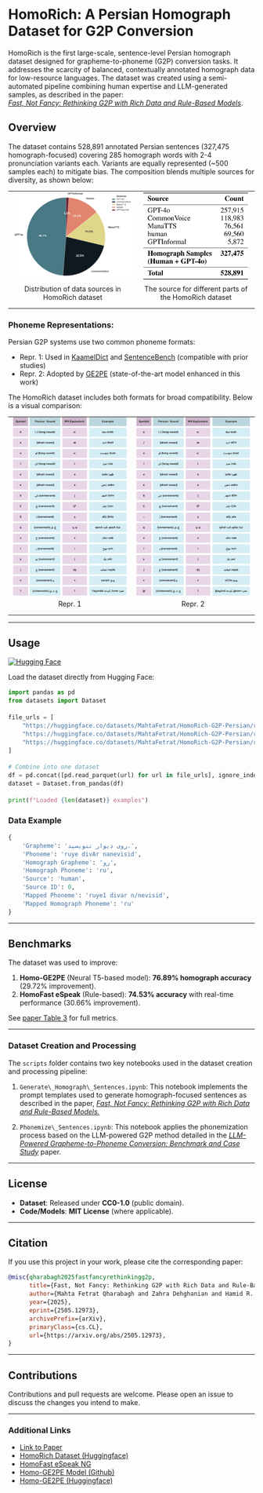 # HomoRich: A Persian Homograph Dataset for G2P Conversion  

HomoRich is the first large-scale, sentence-level Persian homograph dataset designed for grapheme-to-phoneme (G2P) conversion tasks. It addresses the scarcity of balanced, contextually annotated homograph data for low-resource languages. The dataset was created using a semi-automated pipeline combining human expertise and LLM-generated samples, as described in the paper:  
*[Fast, Not Fancy: Rethinking G2P with Rich Data and Rule-Based Models](https://arxiv.org/abs/2505.12973)*.  

## Overview 
The dataset contains 528,891 annotated Persian sentences (327,475 homograph-focused) covering 285 homograph words with 2-4 pronunciation variants each. Variants are equally represented (~500 samples each) to mitigate bias. The composition blends multiple sources for diversity, as shown below:

<div align="center">
  
<table style="border: none; border-collapse: collapse; margin: 0 auto;">
  <tr style="border: none;">
    <td style="border: none; padding: 0 10px; text-align: center;">
      <img src="./assets/composition-figure.png" width="400"/>
      <p style="margin-top: 5px;">Distribution of data sources in HomoRich dataset</p>
    </td>
    <td style="border: none; padding: 0 10px; text-align: center;">
      <img src="./assets/composition-table.png" width="362"/>
      <p style="margin-top: 5px;">The source for different parts of the HomoRich dataset</p>
    </td>
  </tr>
</table>

</div>


### Phoneme Representations:
Persian G2P systems use two common phoneme formats:

- Repr. 1: Used in [KaamelDict](https://huggingface.co/datasets/MahtaFetrat/KaamelDict) and [SentenceBench](https://huggingface.co/datasets/MahtaFetrat/SentenceBench) (compatible with prior studies)
- Repr. 2: Adopted by [GE2PE](https://github.com/Sharif-SLPL/GE2PE) (state-of-the-art model enhanced in this work)

The HomoRich dataset includes both formats for broad compatibility. Below is a visual comparison:

<div align="center">

<table style="border: none; border-collapse: collapse; margin: 0 auto; width: auto;">
  <tr style="border: none;">
    <td style="border: none; padding: 0 10px; text-align: center;">
      <img src="./assets/our-repr.png" width="400"/>
      <p style="margin-top: 5px;">Repr. 1</p>
    </td>
    <td style="border: none; padding: 0 10px; text-align: center;">
      <img src="./assets/ge2pe-repr.png" width="400"/>
      <p style="margin-top: 5px;">Repr. 2</p>
    </td>
  </tr>
</table>

</div>


---

## Usage  
[![Hugging Face](https://img.shields.io/badge/Hugging%20Face-Dataset-orange)](https://huggingface.co/datasets/MahtaFetrat/HomoRich-G2P-Persian)

Load the dataset directly from Hugging Face:

```python
import pandas as pd
from datasets import Dataset

file_urls = [
    "https://huggingface.co/datasets/MahtaFetrat/HomoRich-G2P-Persian/resolve/main/data/part_01.parquet",
    "https://huggingface.co/datasets/MahtaFetrat/HomoRich-G2P-Persian/resolve/main/data/part_02.parquet",
    "https://huggingface.co/datasets/MahtaFetrat/HomoRich-G2P-Persian/resolve/main/data/part_03.parquet"
]

# Combine into one dataset
df = pd.concat([pd.read_parquet(url) for url in file_urls], ignore_index=True)
dataset = Dataset.from_pandas(df)

print(f"Loaded {len(dataset)} examples")
```

### Data Example
```python
{
    'Grapheme': 'روی دیوار ننویسید.',
    'Phoneme': 'ruye divAr nanevisid',
    'Homograph Grapheme': 'رو',
    'Homograph Phoneme': 'ru',
    'Source': 'human', 
    'Source ID': 0,
    'Mapped Phoneme': 'ruye1 divar n/nevisid',
    'Mapped Homograph Phoneme': 'ru'
}
```
---

## Benchmarks  
The dataset was used to improve:  
1. **Homo-GE2PE** (Neural T5-based model): **76.89% homograph accuracy** (29.72% improvement).  
2. **HomoFast eSpeak** (Rule-based): **74.53% accuracy** with real-time performance (30.66% improvement).  

See [paper Table 3](#) for full metrics.  

---

### Dataset Creation and Processing

The `scripts` folder contains two key notebooks used in the dataset creation and processing pipeline:

1. `Generate\_Homograph\_Sentences.ipynb`: This notebook implements the prompt templates used to generate homograph-focused sentences as described in the paper, *[Fast, Not Fancy: Rethinking G2P with Rich Data and Rule-Based Models.](https://arxiv.org/abs/2505.12973)*

2. `Phonemize\_Sentences.ipynb`: This notebook applies the phonemization process based on the LLM-powered G2P method detailed in the *[LLM-Powered Grapheme-to-Phoneme Conversion: Benchmark and Case Study](https://ieeexplore.ieee.org/abstract/document/10888370)* paper.

---

## License  
- **Dataset**: Released under **CC0-1.0** (public domain).  
- **Code/Models**: **MIT License** (where applicable).  

---

## Citation  
If you use this project in your work, please cite the corresponding paper:

```bibtex  
@misc{qharabagh2025fastfancyrethinkingg2p,
      title={Fast, Not Fancy: Rethinking G2P with Rich Data and Rule-Based Models}, 
      author={Mahta Fetrat Qharabagh and Zahra Dehghanian and Hamid R. Rabiee},
      year={2025},
      eprint={2505.12973},
      archivePrefix={arXiv},
      primaryClass={cs.CL},
      url={https://arxiv.org/abs/2505.12973}, 
}
```

---

## Contributions

Contributions and pull requests are welcome. Please open an issue to discuss the changes you intend to make.

---

### Additional Links  
- [Link to Paper](https://arxiv.org/abs/2505.12973)
- [HomoRich Dataset (Huggingface)](https://huggingface.co/datasets/MahtaFetrat/HomoRich-G2P-Persian)
- [HomoFast eSpeak NG](https://github.com/MahtaFetrat/HomoFast-eSpeak-Persian)
- [Homo-GE2PE Model (Github)](https://github.com/MahtaFetrat/Homo-GE2PE-Persian/)
- [Homo-GE2PE (Huggingface)](https://huggingface.co/MahtaFetrat/Homo-GE2PE-Persian)

